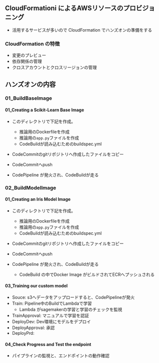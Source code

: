 ## CloudFormationi によるAWSリソースのプロビジョニング
- 活用するサービスが多いので CloudFormation でハンズオンの準備をする

### CloudFormation の特徴
- 変更のプレビュー
- 依存関係の管理
- クロスアカウントとクロスリージョンの管理


## ハンズオンの内容
### 01_BuildBaseImage
#### 01_Creating a Scikit-Learn Base Image
- このディレクトリで下記を作成。
    - 推論用のDockerfileを作成
    - 推論用の`app.py`ファイルを作成
    - CodeBuildが読み込むためのbuildspec.yml

- CodeCommitのgitリポジトリへ作成したファイルをコピー
- CodeCommitへpush
- CodePipeline が発火され、CodeBuildが走る

### 02_BuildModelImage
#### 01_Creating an Iris Model Image
- このディレクトリで下記を作成。
    - 推論用のDockerfileを作成
    - 推論用の`app.py`ファイルを作成
    - CodeBuildが読み込むためのbuildspec.yml

- CodeCommitのgitリポジトリへ作成したファイルをコピー
- CodeCommitへpush
- CodePipeline が発火され、CodeBuildが走る
    - CodeBuild の中でDocker Image がビルドされてECRへプッシュされる
 
 #### 03_Training our custom model 
 - Souce: s3へデータをアップロードすると、CodePipelineが発火
 - Train: Pipeline中のBuildでLambdaで学習
    - Lambda がsagemakerの学習と学習のチェックを監視
 - TrainApproval: マニュアルで学習を認証
 - DeployDev: Dev環境にモデルをデプロイ
 - DeployApproval: 承認
 - DeployPrd:
 #### 04_Check Progress and Test the endpoint
 - パイプラインの監視と、エンドポイントの動作確認
